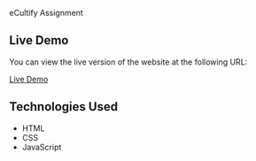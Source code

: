 eCultify Assignment

## Live Demo
You can view the live version of the website at the following URL:

[Live Demo](https://ecultify-assignment.netlify.app/)

## Technologies Used
- HTML
- CSS
- JavaScript

